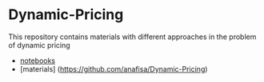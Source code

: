 # Dynamic-Pricing
This repository contains materials with different approaches in the problem of dynamic pricing 
* [notebooks](https://github.com/anafisa/Dynamic-Pricing/tree/main/notebooks)
* [materials] (https://github.com/anafisa/Dynamic-Pricing)
